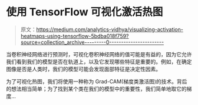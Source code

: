 # 使用 TensorFlow 可视化激活热图

> 原文：<https://medium.com/analytics-vidhya/visualizing-activation-heatmaps-using-tensorflow-5bdba018f759?source=collection_archive---------0----------------------->

当卷积神经网络进行预测时，可视化卷积神经网络的值可能是有益的，因为它允许我们看到我们的模型是否在轨道上，以及它发现哪些特征是重要的。例如，在确定图像是否是人类时，我们的模型可能会发现面部特征是决定性因素。

为了可视化热图，我们将使用一种称为 Grad-CAM(梯度类激活图)的技术。背后的想法相当简单；为了找到某个类在我们的模型中的重要性，我们简单地取它的梯度…